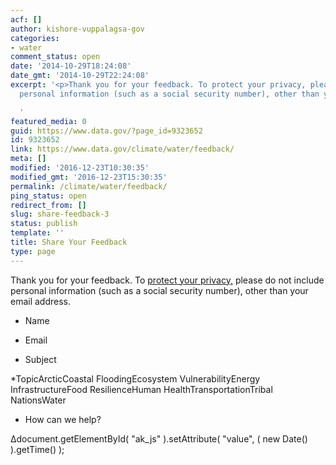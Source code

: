```yaml
---
acf: []
author: kishore-vuppalagsa-gov
categories:
- water
comment_status: open
date: '2014-10-29T18:24:08'
date_gmt: '2014-10-29T22:24:08'
excerpt: '<p>Thank you for your feedback. To protect your privacy, please do not include
  personal information (such as a social security number), other than your email address.</p>

  '
featured_media: 0
guid: https://www.data.gov/?page_id=9323652
id: 9323652
link: https://www.data.gov/climate/water/feedback/
meta: []
modified: '2016-12-23T10:30:35'
modified_gmt: '2016-12-23T15:30:35'
permalink: /climate/water/feedback/
ping_status: open
redirect_from: []
slug: share-feedback-3
status: publish
template: ''
title: Share Your Feedback
type: page
---
```

Thank you for your feedback. To [protect your privacy,](http://www.data.gov/privacy-policy) please do not include personal information (such as a social security number), other than your email address.




 













* Name


* Email




* Subject


*TopicArcticCoastal FloodingEcosystem VulnerabilityEnergy InfrastructureFood ResilienceHuman HealthTransportationTribal NationsWater




* How can we help?








Δdocument.getElementById( "ak\_js" ).setAttribute( "value", ( new Date() ).getTime() );



